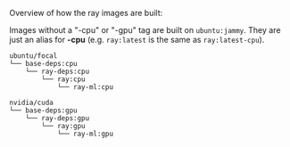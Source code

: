 Overview of how the ray images are built:

Images without a "-cpu" or "-gpu" tag are built on ``ubuntu:jammy``. They are just an alias for **-cpu** (e.g. ``ray:latest`` is the same as ``ray:latest-cpu``).

```
ubuntu/focal
└── base-deps:cpu
    └── ray-deps:cpu
        └── ray:cpu
            └── ray-ml:cpu

nvidia/cuda
└── base-deps:gpu
    └── ray-deps:gpu
        └── ray:gpu
            └── ray-ml:gpu
```
